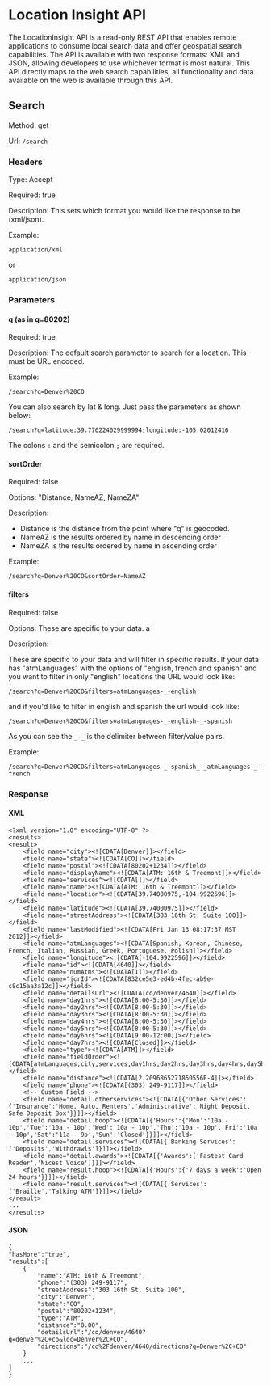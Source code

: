 # Location Insight API #

The LocationInsight API is a read-only REST API that enables remote applications to consume local search data and offer geospatial search capabilities. The API is available with two response formats: XML and JSON, allowing developers to use whichever format is most natural. This API directly maps to the web search capabilities, all functionality and data available on the web is available through this API.

## Search ##

Method: get 

Url:  `/search`

### Headers ###

Type: Accept

Required: true

Description: This sets which format you would like the response to be (xml/json).

Example:

	application/xml

or

	application/json    

### Parameters ###

#### q (as in q=80202) ####

Required: true  

Description: The default search parameter to search for a location. This must be URL encoded.

Example:  

	/search?q=Denver%20CO

You can also search by lat & long. Just pass the parameters as shown below:

	/search?q=latitude:39.770224029999994;longitude:-105.02012416 

The colons `:` and the semicolon `;` are required. 

#### sortOrder ####

Required: false

Options: "Distance, NameAZ, NameZA"

Description:
* Distance is the distance from the point where "q" is geocoded.
* NameAZ is the results ordered by name in descending order
* NameZA is the results ordered by name in ascending order   

Example:  

	/search?q=Denver%20CO&sortOrder=NameAZ    

#### filters  ####

Required: false

Options: These are specific to your data.                                               a

Description:  

These are specific to your data and will filter in specific results. If your data has "atmLanguages" with the options of "english, french and spanish" and you want to filter in only "english" locations the URL would look like:  

	/search?q=Denver%20CO&filters=atmLanguages-_-english  

and if you'd like to filter in english and spanish the url would look like:  

	/search?q=Denver%20CO&filters=atmLanguages-_-english-_-spanish   

As you can see the `_-_` is the delimiter between filter/value pairs.

Example:                                                                  

	/search?q=Denver%20CO&filters=atmLanguages-_-spanish_-_atmLanguages-_-french   

### Response ###


#### XML ####

	<?xml version="1.0" encoding="UTF-8" ?>
	<results>
	<result>
	    <field name="city"><![CDATA[Denver]]></field>
	    <field name="state"><![CDATA[CO]]></field>
	    <field name="postal"><![CDATA[80202+1234]]></field>
	    <field name="displayName"><![CDATA[ATM: 16th & Treemont]]></field>
	    <field name="services"><![CDATA[]]></field>
	    <field name="name"><![CDATA[ATM: 16th & Treemont]]></field>
	    <field name="location"><![CDATA[39.74000975,-104.9922596]]></field>
	    <field name="latitude"><![CDATA[39.74000975]]></field>
	    <field name="streetAddress"><![CDATA[303 16th St. Suite 100]]></field>
	    <field name="lastModified"><![CDATA[Fri Jan 13 08:17:37 MST 2012]]></field>
	    <field name="atmLanguages"><![CDATA[Spanish, Korean, Chinese, French, Italian, Russian, Greek, Portuguese, Polish]]></field>
	    <field name="longitude"><![CDATA[-104.9922596]]></field>
	    <field name="id"><![CDATA[4640]]></field>                
	    <field name="numAtms"><![CDATA[1]]></field>
	    <field name="jcrId"><![CDATA[832ce5e3-ed4b-4fec-ab9e-c8c15aa3a12c]]></field>
	    <field name="detailsUrl"><![CDATA[co/denver/4640]]></field>
	    <field name="day1hrs"><![CDATA[8:00-5:30]]></field>
	    <field name="day2hrs"><![CDATA[8:00-5:30]]></field>
	    <field name="day3hrs"><![CDATA[8:00-5:30]]></field>
	    <field name="day4hrs"><![CDATA[8:00-5:30]]></field>
	    <field name="day5hrs"><![CDATA[8:00-5:30]]></field>
	    <field name="day6hrs"><![CDATA[9:00-12:00]]></field>
	    <field name="day7hrs"><![CDATA[Closed]]></field>
	    <field name="type"><![CDATA[ATM]]></field>
	    <field name="fieldOrder"><![CDATA[atmLanguages,city,services,day1hrs,day2hrs,day3hrs,day4hrs,day5hrs,day6hrs,day7hrs,detail.awards,detail.hoop,detail.otherservices,detail.services,displayName,id,latitude,longitude,name,numAtms,phone,postal,result.hoop,result.services,state,streetAddress,type]]></field>
	    <field name="distance"><![CDATA[2.2096865271850556E-4]]></field>
	    <field name="phone"><![CDATA[(303) 249-9117]]></field>
	    <!-- Custom Field -->
	    <field name="detail.otherservices"><![CDATA[{'Other Services':{'Insurance':'Home, Auto, Renters','Administrative':'Night Deposit, Safe Deposit Box'}}]]></field>
	    <field name="detail.hoop"><![CDATA[{'Hours':{'Mon':'10a - 10p','Tue':'10a - 10p','Wed':'10a - 10p','Thu':'10a - 10p','Fri':'10a - 10p','Sat':'11a - 9p','Sun':'Closed'}}]]></field>
	    <field name="detail.services"><![CDATA[{'Banking Services':['Deposits','Withdrawls']}]]></field>
	    <field name="detail.awards"><![CDATA[{'Awards':['Fastest Card Reader','Nicest Voice']}]]></field>
	    <field name="result.hoop"><![CDATA[{'Hours':{'7 days a week':'Open 24 hours'}}]]></field>
	    <field name="result.services"><![CDATA[{'Services':['Braille','Talking ATM']}]]></field>
	</result>
	...
	</results>

#### JSON ####

	{
	"hasMore":"true",
	"results":[
		{
			"name":"ATM: 16th & Treemont",
			"phone":"(303) 249-9117",
			"streetAddress":"303 16th St. Suite 100",
			"city":"Denver",
			"state":"CO",
			"postal":"80202+1234",
			"type":"ATM",
			"distance":"0.00",
			"detailsUrl":"/co/denver/4640?q=denver%2C+co&loc=Denver%2C+CO",
			"directions":"/co%2Fdenver/4640/directions?q=Denver%2C+CO"
		}
		...
	]
	}